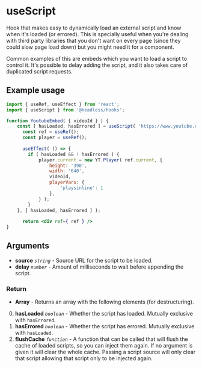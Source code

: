 # useScript

Hook that makes easy to dynamically load an external script and know when it's loaded (or errored). This is specially useful when you're dealing with third party libraries that you don't want on every page (since they could slow page load down) but you might need it for a component.

Common examples of this are embeds which you want to load a script to control it. It's possible to delay adding the script, and it also takes care of duplicated script requests.

## Example usage

```jsx
import { useRef, useEffect } from 'react';
import { useScript } from '@headless/hooks';

function YoutubeEmbed( { videoId } ) {
    const [ hasLoaded, hasErrored ] = useScript( 'https://www.youtube.com/iframe_api' );
	  const ref = useRef();
	  const player = useRef();
	  
	  useEffect( () => {
        if ( hasLoaded && ! hasErrored ) {
            player.current = new YT.Player( ref.current, {
                height: '390',
                width: '640',
                videoId,
                playerVars: {
                    'playsinline': 1
                },
            } );
        }
    }, [ hasLoaded, hasErrored ] );
	  
	  return <div ref={ ref } />
}
```

## Arguments

* **source** _`string`_ - Source URL for the script to be loaded.
* **delay** _`number`_ - Amount of milliseconds to wait before appending the script.

### Return

* **Array** - Returns an array with the following elements (for destructuring).

0. **hasLoaded** _`boolean`_ - Whether the script has loaded. Mutually exclusive with `hasErrored`.
1. **hasErrored** _`boolean`_ - Whether the script has errored. Mutually exclusive with `hasLoaded`.
2. **flushCache** _`function`_ - A function that can be called that will flush the cache of loaded scripts, so you can inject them again. If no argument is given it will clear the whole cache. Passing a script source will only clear that script allowing that script only to be injected again.

